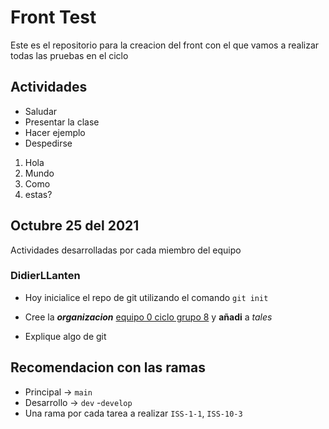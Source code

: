 # Front Test

Este es el repositorio para la creacion del front con el que vamos a realizar todas las pruebas en el ciclo

## Actividades 

- Saludar
- Presentar la clase
- Hacer ejemplo
- Despedirse

1. Hola
2. Mundo
5. Como
1. estas?

## Octubre 25 del 2021
Actividades desarrolladas por cada miembro del equipo 


### DidierLLanten

- Hoy inicialice el repo de git utilizando el comando `git init`

- Cree la ***organizacion*** [equipo 0 ciclo grupo 8](https://github.com/DidierLLanten) y **añadi** a _tales_
- Explique algo de git

## Recomendacion con las ramas
- Principal -> `main`
- Desarrollo -> `dev` -`develop`
- Una rama por cada tarea a realizar `ISS-1-1`, `ISS-10-3`